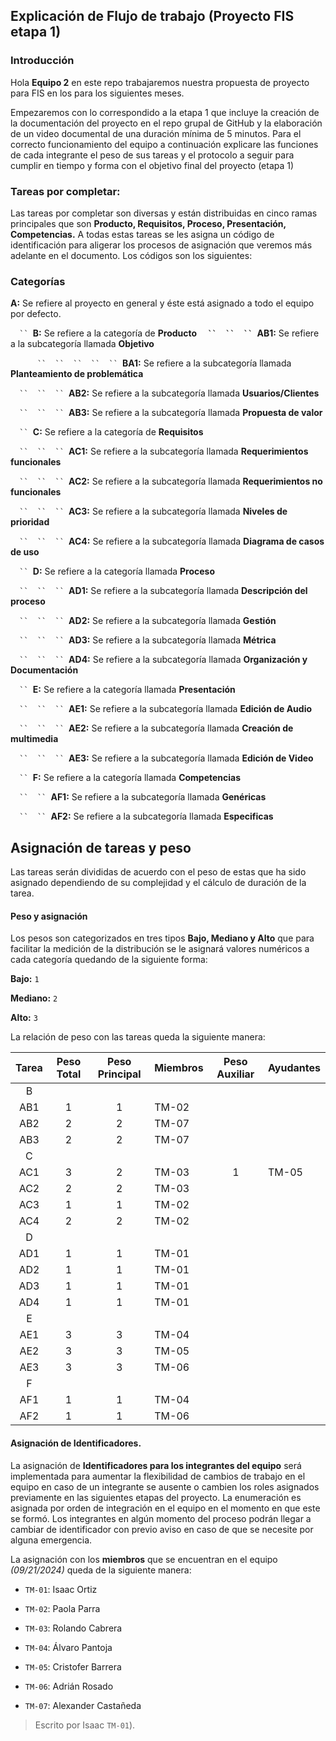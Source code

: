 ## Explicación de Flujo de trabajo (Proyecto FIS etapa 1)

### Introducción
Hola **Equipo 2** en este repo trabajaremos nuestra propuesta de proyecto para FIS en los para los siguientes meses. 

Empezaremos con lo correspondido a la etapa 1 que incluye la creación de la documentación del proyecto en el repo grupal de GitHub y la elaboración de un video documental de una duración mínima de 5 minutos.
Para el correcto funcionamiento del equipo a continuación explicare las funciones de cada integrante el peso de sus tareas y el protocolo a seguir para cumplir en tiempo y forma con el objetivo final del proyecto (etapa 1)
### Tareas por completar:
Las tareas por completar son diversas y están distribuidas en cinco ramas principales que son **Producto, Requisitos, Proceso, Presentación, Competencias.** A todas estas tareas se les asigna un código de identificación para aligerar los procesos de asignación que veremos más adelante en el documento. Los códigos son los siguientes:
### Categorías
**A:** Se refiere al proyecto en general y éste está asignado a todo el equipo por defecto.

`	``	`**B:** Se refiere a la categoría de **Producto
`	``	``	``	`AB1:** Se refiere a la subcategoría llamada **Objetivo**

`		``	``	``	``	``	`**BA1:** Se refiere a la subcategoría llamada **Planteamiento de problemática**

`	``	``	``	`**AB2:** Se refiere a la subcategoría llamada **Usuarios/Clientes**

`	``	``	``	`**AB3:** Se refiere a la subcategoría llamada **Propuesta de valor**

`	``	`**C:** Se refiere a la categoría de **Requisitos**

`	``	``	``	`**AC1:** Se refiere a la subcategoría llamada **Requerimientos funcionales**

`	``	``	``	`**AC2:** Se refiere a la subcategoría llamada **Requerimientos no funcionales**

`	``	``	``	`**AC3:** Se refiere a la subcategoría llamada **Niveles de prioridad**

`	``	``	``	`**AC4:** Se refiere a la subcategoría llamada **Diagrama de casos de uso**

`	``	`**D:** Se refiere a la categoría llamada **Proceso**

`	``	``	``	`**AD1:** Se refiere a la subcategoría llamada **Descripción del proceso**

`	``	``	``	`**AD2:** Se refiere a la subcategoría llamada **Gestión**

`	``	``	``	`**AD3:** Se refiere a la subcategoría llamada **Métrica**

`	``	``	``	`**AD4:** Se refiere a la subcategoría llamada **Organización y Documentación**

`	``	`**E:** Se refiere a la categoría llamada **Presentación**

`	``	``	``	`**AE1:** Se refiere a la subcategoría llamada **Edición de Audio**

`	``	``	``	`**AE2:** Se refiere a la subcategoría llamada **Creación de multimedia**

`	``	``	``	`**AE3:** Se refiere a la subcategoría llamada **Edición de Video**

`	``	`**F:** Se refiere a la categoría llamada **Competencias**

`	``	``	`**AF1:** Se refiere a la subcategoría llamada **Genéricas**

`	``	``	`**AF2:** Se refiere a la subcategoría llamada **Especificas**
## Asignación de tareas y peso
Las tareas serán divididas de acuerdo con el peso de estas que ha sido asignado dependiendo de su complejidad y el cálculo de duración de la tarea.
#### Peso y asignación
Los pesos son categorizados en tres tipos **Bajo, Mediano y Alto** que para facilitar la medición de la distribución se le asignará valores numéricos a cada categoría quedando de la siguiente forma:

**Bajo:** `1`

**Mediano:** `2`

**Alto:** `3`

La relación de peso con las tareas queda la siguiente manera:

|Tarea|Peso Total|Peso Principal|Miembros|Peso Auxiliar|Ayudantes|
| :-: | :-: | :-: | :- | :-: | :- |
|B| | | | | |
|AB1|1|1|TM-02| | |
|AB2|2|2|TM-07| | |
|AB3|2|2|TM-07| | |
|C| | | | | |
|AC1|3|2|TM-03|1|TM-05|
|AC2|2|2|TM-03| | |
|AC3|1|1|TM-02| | |
|AC4|2|2|TM-02| | |
|D| | | | | |
|AD1|1|1|TM-01| | |
|AD2|1|1|TM-01| | |
|AD3|1|1|TM-01| | |
|AD4|1|1|TM-01| | |
|E| | | | | |
|AE1|3|3|TM-04| | |
|AE2|3|3|TM-05| | |
|AE3|3|3|TM-06| | |
|F| | | | | |
|AF1|1|1|TM-04| | |
|AF2|1|1|TM-06| | |

#### Asignación de Identificadores.
La asignación de **Identificadores para los integrantes del equipo** será implementada para aumentar la flexibilidad de cambios de trabajo en el equipo en caso de un integrante se ausente o cambien los roles asignados previamente en las siguientes etapas del proyecto. La enumeración es asignada por orden de integración en el equipo en el momento en que este se formó. Los integrantes en algún momento del proceso podrán llegar a cambiar de identificador con previo aviso en caso de que se necesite por alguna emergencia.

La asignación con los **miembros** que se encuentran en el equipo *(09/21/2024)* queda de la siguiente manera:

 - `TM-01`: Isaac Ortiz
   
 - `TM-02`: Paola Parra
   
 -  `TM-03`: Rolando Cabrera
   
 - `TM-04`: Álvaro Pantoja
   
 - `TM-05`: Cristofer Barrera
   
 - `TM-06`: Adrián Rosado
   
 - `TM-07`: Alexander Castañeda

> Escrito por Isaac `TM-01`).
